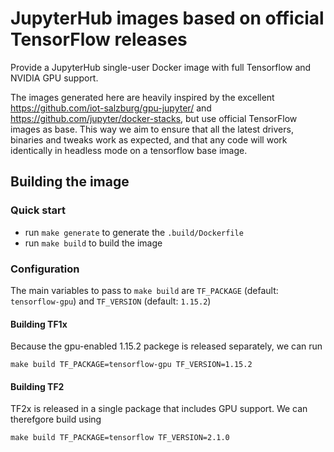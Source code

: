 # JupyterHub images based on official TensorFlow releases

Provide a JupyterHub single-user Docker image with full Tensorflow and NVIDIA GPU support.

The images generated here are heavily inspired by the excellent https://github.com/iot-salzburg/gpu-jupyter/ and https://github.com/jupyter/docker-stacks, but use
official TensorFlow images as base. This way we aim to ensure that all the latest drivers, binaries and tweaks work as expected, and that any code will
work identically in headless mode on a tensorflow base image.

## Building the image
### Quick start
- run `make generate` to generate the `.build/Dockerfile`
- run `make build` to build the image

### Configuration
The main variables to pass to `make build` are `TF_PACKAGE` (default: `tensorflow-gpu`) and `TF_VERSION` (default: `1.15.2`)

#### Building TF1x
Because the gpu-enabled 1.15.2 packege is released separately, we can run

`make build TF_PACKAGE=tensorflow-gpu TF_VERSION=1.15.2`

#### Building TF2
TF2x is released in a single package that includes GPU support. We can therefgore build using

`make build TF_PACKAGE=tensorflow TF_VERSION=2.1.0`
